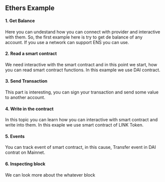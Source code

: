 ## Ethers Example


#### 1. Get Balance 
Here you can undestand how you can connect with provider and interactive with them. So, the first example here is try to get de balance of any account. If you use a network can support ENS you can use.

#### 2. Read a smart contract
We need interactive with the smart contract and in this point we start, how you can read smart contract functions. In this example we use DAI contract.  

#### 3. Send Transaction 
This part is interesting, you can sign your transaction and send some value to another account.


#### 4. Write in the contract
In this topic you can learn how you can interactive with smart contract and write into them. In this exaple we use smart contract of LINK Token.

#### 5. Events
You can track event of smart contract, in this cause, Transfer event in DAI contrat on Mainnet.


#### 6. Inspecting block 
We can look more about the whatever block 